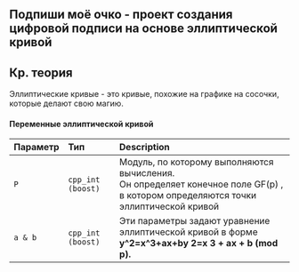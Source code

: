 ## Подпиши моё очко - проект создания цифровой подписи на основе эллиптической кривой

## Кр. теория
Эллиптические кривые - это кривые, похожие на графике на сосочки, которые делают свою магию.

#### Переменные эллиптической кривой
| Параметр | Тип     | Description                |
| :-------- | :------- | :------------------------- |
| `P` | `cpp_int (boost)` | Модуль, по которому выполняются вычисления. <br>Он определяет конечное поле GF(p) , в котором определяются точки эллиптической кривой |
| `a & b` | `cpp_int (boost)` | Эти параметры задают уравнение эллиптической кривой в форме <br>**y^2=x^3+ax+by 2=x 3 + ax + b (mod p).** |

